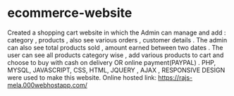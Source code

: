 # ecommerce-website
Created a shopping cart website in which the Admin can manage and add : category , products ,  also see various orders , customer details . The admin can also see total products sold , amount earned between two dates . 
The user can see all products category wise  , add various products to cart and choose to buy with cash on delivery OR online payment(PAYPAL) . 
PHP, MYSQL, JAVASCRIPT, CSS, HTML, JQUERY , AJAX , RESPONSIVE DESIGN were used to make this website.
Online hosted link: https://rajs-mela.000webhostapp.com/
